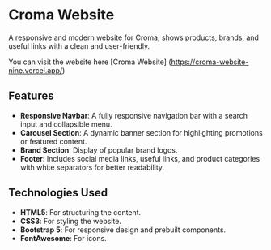 # Croma Website

A responsive and modern website for Croma, shows products, brands, and useful links with a clean and user-friendly.

You can visit the website here [Croma Website] (https://croma-website-nine.vercel.app/)

## Features

- **Responsive Navbar**: A fully responsive navigation bar with a search input and collapsible menu.
- **Carousel Section**: A dynamic banner section for highlighting promotions or featured content.
- **Brand Section**: Display of popular brand logos.
- **Footer**: Includes social media links, useful links, and product categories with white separators for better readability.

## Technologies Used

- **HTML5**: For structuring the content.
- **CSS3**: For styling the website.
- **Bootstrap 5**: For responsive design and prebuilt components.
- **FontAwesome**: For icons.

